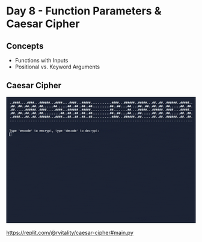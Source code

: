 # Day 8 - Function Parameters & Caesar Cipher

## Concepts

-   Functions with Inputs
-   Positional vs. Keyword Arguments

## Caesar Cipher

![day08](caesar_cipher.gif)

https://replit.com/@rvitality/caesar-cipher#main.py
